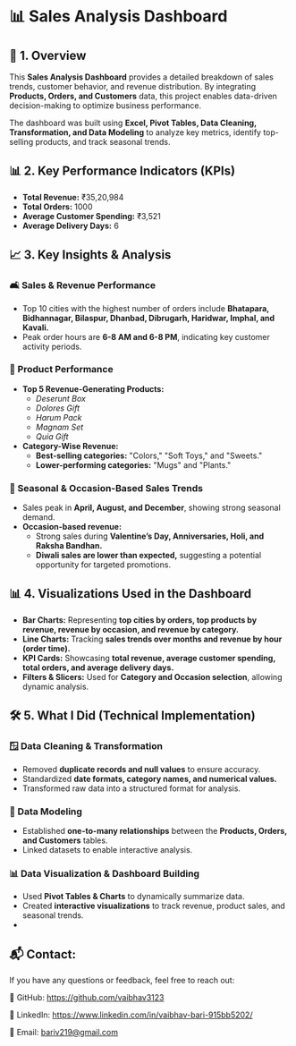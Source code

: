 # 📊 Sales Analysis Dashboard  

## 📌 1. Overview  
This **Sales Analysis Dashboard** provides a detailed breakdown of sales trends, customer behavior, and revenue distribution. By integrating **Products, Orders, and Customers** data, this project enables data-driven decision-making to optimize business performance.  

The dashboard was built using **Excel, Pivot Tables, Data Cleaning, Transformation, and Data Modeling** to analyze key metrics, identify top-selling products, and track seasonal trends.  

## 📊 2. Key Performance Indicators (KPIs)  

- **Total Revenue:** ₹35,20,984  
- **Total Orders:** 1000  
- **Average Customer Spending:** ₹3,521  
- **Average Delivery Days:** 6  

## 📈 3. Key Insights & Analysis  

### 🛋️ Sales & Revenue Performance  
- Top 10 cities with the highest number of orders include **Bhatapara, Bidhannagar, Bilaspur, Dhanbad, Dibrugarh, Haridwar, Imphal, and Kavali.**  
- Peak order hours are **6-8 AM and 6-8 PM**, indicating key customer activity periods.  

### 🎁 Product Performance  
- **Top 5 Revenue-Generating Products:**  
  - *Deserunt Box*  
  - *Dolores Gift*  
  - *Harum Pack*  
  - *Magnam Set*  
  - *Quia Gift*  
- **Category-Wise Revenue:**  
  - **Best-selling categories:** "Colors," "Soft Toys," and "Sweets."  
  - **Lower-performing categories:** "Mugs" and "Plants."  

### 🎊 Seasonal & Occasion-Based Sales Trends  
- Sales peak in **April, August, and December**, showing strong seasonal demand.  
- **Occasion-based revenue:**  
  - Strong sales during **Valentine’s Day, Anniversaries, Holi, and Raksha Bandhan.**  
  - **Diwali sales are lower than expected,** suggesting a potential opportunity for targeted promotions.  

## 📊 4. Visualizations Used in the Dashboard  
- **Bar Charts:** Representing **top cities by orders, top products by revenue, revenue by occasion, and revenue by category.**  
- **Line Charts:** Tracking **sales trends over months and revenue by hour (order time).**  
- **KPI Cards:** Showcasing **total revenue, average customer spending, total orders, and average delivery days.**  
- **Filters & Slicers:** Used for **Category and Occasion selection**, allowing dynamic analysis.  

## 🛠️ 5. What I Did (Technical Implementation)  

### 🪟 Data Cleaning & Transformation  
- Removed **duplicate records and null values** to ensure accuracy.  
- Standardized **date formats, category names, and numerical values.**  
- Transformed raw data into a structured format for analysis.  

### 🔗 Data Modeling  
- Established **one-to-many relationships** between the **Products, Orders, and Customers** tables.  
- Linked datasets to enable interactive analysis.  

### 📊 Data Visualization & Dashboard Building  
- Used **Pivot Tables & Charts** to dynamically summarize data.  
- Created **interactive visualizations** to track revenue, product sales, and seasonal trends.
- 

## 📬 Contact:
If you have any questions or feedback, feel free to reach out:

🔗 GitHub: https://github.com/vaibhav3123
 
💼 LinkedIn: https://www.linkedin.com/in/vaibhav-bari-915bb5202/

📧 Email: bariv219@gmail.com 
